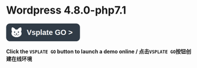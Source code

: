 # Wordpress 4.8.0-php7.1

<a href="https://www.vsplate.com/?docker-compose=https://github.com/vsplate/dcenvs/wordpress/4.8.0-php7.1"><img alt="VSPLATE GO" src="https://raw.githubusercontent.com/vsplate/images/master/vsgo_btn.png" width="200px"></a>

**Click the `VSPLATE GO` button to launch a demo online / 点击`VSPLATE GO`按钮创建在线环境**